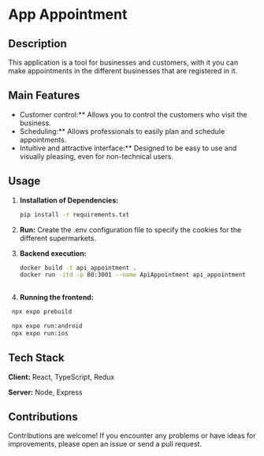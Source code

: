 # App Appointment

## Description

This application is a tool for businesses and customers, with it you can make appointments in the different businesses that are registered in it.

## Main Features

- Customer control:** Allows you to control the customers who visit the business.
- Scheduling:** Allows professionals to easily plan and schedule appointments.
- Intuitive and attractive interface:** Designed to be easy to use and visually pleasing, even for non-technical users.

## Usage

1. **Installation of Dependencies:**
   ````bash
   pip install -r requirements.txt

2. **Run:**
Create the .env configuration file to specify the cookies for the different supermarkets.

3. **Backend execution:**
   ```bash
   docker build -t api_appointment .
   docker run -itd -p 80:3001 --name ApiAppointment api_appointment
  
4. **Running the frontend:**
  ```bash
   npx expo prebuild
  ```
  ```bash
   npx expo run:android
   npx expo run:ios
  ```
   
## Tech Stack

**Client:** React, TypeScript, Redux

**Server:** Node, Express

## Contributions
Contributions are welcome! If you encounter any problems or have ideas for improvements, please open an issue or send a pull request.
